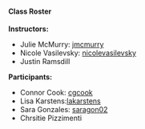 #### Class Roster

**Instructors:**
- Julie McMurry: [jmcmurry](https://github.com/jmcmurry)
- Nicole Vasilevsky: [nicolevasilevsky](https://github.com/nicolevasilevsky)
- Justin Ramsdill

**Participants:**
- Connor Cook: [cgcook](https://github.com/cgcook)
- Lisa Karstens:[lakarstens](https://github.com/lakarstens)
- Sara Gonzales: [saragon02](https://github.com/saragon02)
- Chrsitie Pizzimenti

